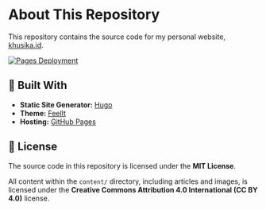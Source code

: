 # About This Repository

This repository contains the source code for my personal website, [khusika.id](https://khusika.id).

[![Pages Deployment](https://img.shields.io/github/actions/workflow/status/khusika/khusika.github.io/deploy.yaml?label=Pages%20Deploy&style=flat-square)](https://github.com/khusika/khusika.github.io/actions/workflows/deploy.yaml?query=branch%3Amain)

## 🚀 Built With

*   **Static Site Generator:** [Hugo](https://gohugo.io/)
*   **Theme:** [FeelIt](https://github.com/khusika/FeelIt)
*   **Hosting:** [GitHub Pages](https://pages.github.com/)

## 📄 License

The source code in this repository is licensed under the **MIT License**.

All content within the `content/` directory, including articles and images, is licensed under the **Creative Commons Attribution 4.0 International (CC BY 4.0)** license.